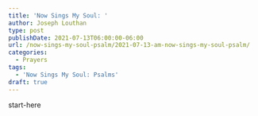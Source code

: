 ```yaml
---
title: 'Now Sings My Soul: '
author: Joseph Louthan
type: post
publishDate: 2021-07-13T06:00:00-06:00
url: /now-sings-my-soul-psalm/2021-07-13-am-now-sings-my-soul-psalm/
categories:
  - Prayers
tags:
  - 'Now Sings My Soul: Psalms'
draft: true
---
```

<div style="font-variant: small-caps;">

</div>
    start-here
